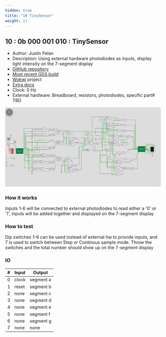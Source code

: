 ```yaml
---
hidden: true
title: "10 TinySensor"
weight: 11
---
```


## 10 : 0b 000 001 010 : TinySensor

* Author: Justin Pelan
* Description: Using external hardware photodiodes as inputs, display light intensity on the 7-segment display
* [GitHub repository](https://github.com/justinP-wrk/tt02-TinySensor)
* [Most recent GDS build](https://github.com/justinP-wrk/tt02-TinySensor/actions/runs/3483558050)
* [Wokwi](https://wokwi.com/projects/347787021138264660) project
* [Extra docs]()
* Clock: 0 Hz
* External hardware: Breadboard, resistors, photodiodes, specific part# TBD

![picture](images/TT01.png)

### How it works

Inputs 1-6 will be connected to external photodiodes to read either a '0' or '1', inputs will be added together and displayed on the 7-segment display

### How to test

Dip switches 1-6 can be used instead of external hw to provide inputs, and 7 is used to switch between Step or Continous sample mode. Throw the switches and the total number should show up on the 7-segment display

### IO

| # | Input        | Output       |
|---|--------------|--------------|
| 0 | clock  | segment a |
| 1 | reset  | segment b |
| 2 | none  | segment c |
| 3 | none  | segment d |
| 4 | none  | segment e |
| 5 | none  | segment f |
| 6 | none  | segment g |
| 7 | none  | none |
